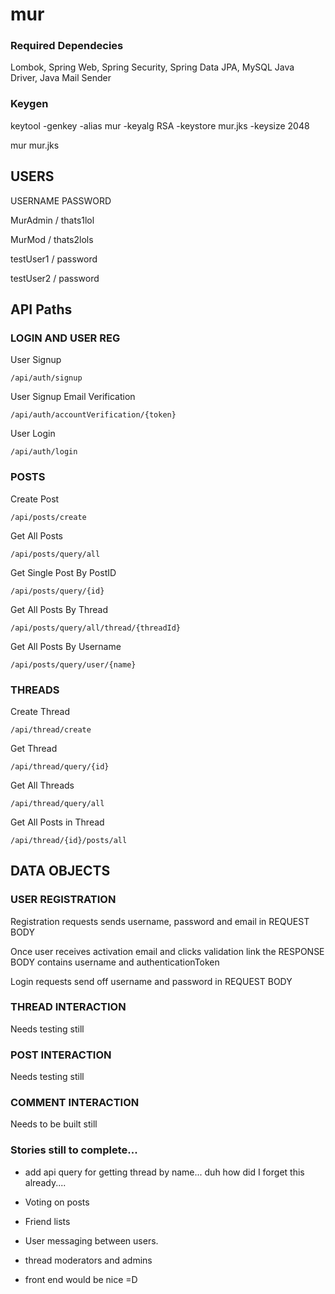 # mur

### Required Dependecies
Lombok, Spring Web, Spring Security, Spring Data JPA, MySQL Java Driver, Java Mail Sender

### Keygen
keytool -genkey -alias mur -keyalg RSA -keystore mur.jks -keysize 2048

mur	mur.jks

## USERS
USERNAME	PASSWORD

MurAdmin / thats1lol

MurMod / thats2lols

testUser1 / password

testUser2 / password

## API Paths
### LOGIN AND USER REG
User Signup

	/api/auth/signup
  
User Signup Email Verification

	/api/auth/accountVerification/{token}
  
User Login

	/api/auth/login

### POSTS 
Create Post

	/api/posts/create
  
Get All Posts

	/api/posts/query/all
  
Get Single Post By PostID

	/api/posts/query/{id}
  
Get All Posts By Thread

	/api/posts/query/all/thread/{threadId}
  
Get All Posts By Username

	/api/posts/query/user/{name}

### THREADS
Create Thread

	/api/thread/create

Get Thread

	/api/thread/query/{id}

Get All Threads

	/api/thread/query/all

Get All Posts in Thread

	/api/thread/{id}/posts/all

## DATA OBJECTS

### USER REGISTRATION
Registration requests sends username, password and email in REQUEST BODY

Once user receives activation email and clicks validation link the RESPONSE BODY contains username and authenticationToken

Login requests send off username and password in REQUEST BODY

### THREAD INTERACTION
Needs testing still
### POST INTERACTION
Needs testing still
### COMMENT INTERACTION
Needs to be built still

### Stories still to complete...

- add api query for getting thread by name... duh how did I forget this already....

- Voting on posts

- Friend lists

- User messaging between users.

- thread moderators and admins

- front end would be nice =D





